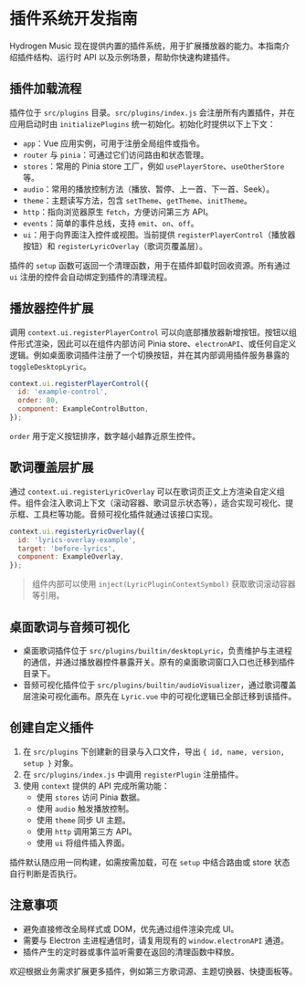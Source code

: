 # 插件系统开发指南

Hydrogen Music 现在提供内置的插件系统，用于扩展播放器的能力。本指南介绍插件结构、运行时 API 以及示例场景，帮助你快速构建插件。

## 插件加载流程

插件位于 `src/plugins` 目录。`src/plugins/index.js` 会注册所有内置插件，并在应用启动时由 `initializePlugins` 统一初始化。初始化时提供以下上下文：

- `app`：Vue 应用实例，可用于注册全局组件或指令。
- `router` 与 `pinia`：可通过它们访问路由和状态管理。
- `stores`：常用的 Pinia store 工厂，例如 `usePlayerStore`、`useOtherStore` 等。
- `audio`：常用的播放控制方法（播放、暂停、上一首、下一首、Seek）。
- `theme`：主题读写方法，包含 `setTheme`、`getTheme`、`initTheme`。
- `http`：指向浏览器原生 `fetch`，方便访问第三方 API。
- `events`：简单的事件总线，支持 `emit`、`on`、`off`。
- `ui`：用于向界面注入控件或视图。当前提供 `registerPlayerControl`（播放器按钮）和 `registerLyricOverlay`（歌词页覆盖层）。

插件的 `setup` 函数可返回一个清理函数，用于在插件卸载时回收资源。所有通过 `ui` 注册的控件会自动绑定到插件的清理流程。

## 播放器控件扩展

调用 `context.ui.registerPlayerControl` 可以向底部播放器新增按钮。按钮以组件形式渲染，因此可以在组件内部访问 Pinia store、`electronAPI`、或任何自定义逻辑。例如桌面歌词插件注册了一个切换按钮，并在其内部调用插件服务暴露的 `toggleDesktopLyric`。

```js
context.ui.registerPlayerControl({
  id: 'example-control',
  order: 80,
  component: ExampleControlButton,
});
```

`order` 用于定义按钮排序，数字越小越靠近原生控件。

## 歌词覆盖层扩展

通过 `context.ui.registerLyricOverlay` 可以在歌词页正文上方渲染自定义组件。组件会注入歌词上下文（滚动容器、歌词显示状态等），适合实现可视化、提示框、工具栏等功能。音频可视化插件就通过该接口实现。

```js
context.ui.registerLyricOverlay({
  id: 'lyrics-overlay-example',
  target: 'before-lyrics',
  component: ExampleOverlay,
});
```

> 组件内部可以使用 `inject(LyricPluginContextSymbol)` 获取歌词滚动容器等引用。

## 桌面歌词与音频可视化

- 桌面歌词插件位于 `src/plugins/builtin/desktopLyric`，负责维护与主进程的通信，并通过播放器控件暴露开关。原有的桌面歌词窗口入口也迁移到插件目录下。
- 音频可视化插件位于 `src/plugins/builtin/audioVisualizer`，通过歌词覆盖层渲染可视化画布。原先在 `Lyric.vue` 中的可视化逻辑已全部迁移到该插件。

## 创建自定义插件

1. 在 `src/plugins` 下创建新的目录与入口文件，导出 `{ id, name, version, setup }` 对象。
2. 在 `src/plugins/index.js` 中调用 `registerPlugin` 注册插件。
3. 使用 `context` 提供的 API 完成所需功能：
   - 使用 `stores` 访问 Pinia 数据。
   - 使用 `audio` 触发播放控制。
   - 使用 `theme` 同步 UI 主题。
   - 使用 `http` 调用第三方 API。
   - 使用 `ui` 将组件插入界面。

插件默认随应用一同构建，如需按需加载，可在 `setup` 中结合路由或 store 状态自行判断是否执行。

## 注意事项

- 避免直接修改全局样式或 DOM，优先通过组件渲染完成 UI。
- 需要与 Electron 主进程通信时，请复用现有的 `window.electronAPI` 通道。
- 插件产生的定时器或事件监听需要在返回的清理函数中释放。

欢迎根据业务需求扩展更多插件，例如第三方歌词源、主题切换器、快捷面板等。
